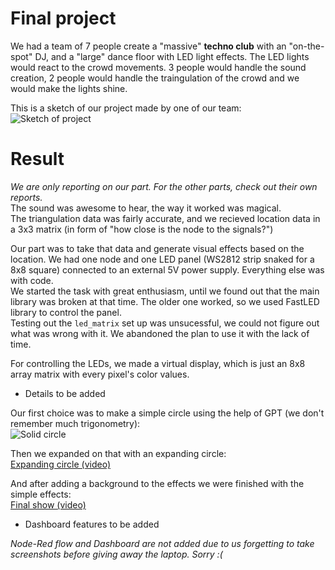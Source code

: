 # Final project

We had a team of 7 people create a "massive" **techno club** with an "on-the-spot" DJ, and a "large" dance floor with LED light effects. The LED lights would react to the crowd movements.
3 people would handle the sound creation, 2 people would handle the traingulation of the crowd and we would make the lights shine.


This is a sketch of our project made by one of our team:  
![Sketch of project](https://media.discordapp.net/attachments/1234801171366154283/1243994609877516449/iot.png?ex=666b3ac3&is=6669e943&hm=200251fe2d09db8a2512fba1a7c023cb7e686795cb4bb3e3cf973ba20535377e&=&format=webp&quality=lossless&width=693&height=482)


# Result

*We are only reporting on our part. For the other parts, check out their own reports.*  
The sound was awesome to hear, the way it worked was magical.  
The triangulation data was fairly accurate, and we recieved location data in a 3x3 matrix (in form of "how close is the node to the signals?")

Our part was to take that data and generate visual effects based on the location. We had one node and one LED panel (WS2812 strip snaked for a 8x8 square) connected to an external 5V power supply. Everything else was with code.  
We started the task with great enthusiasm, until we found out that the main library was broken at that time. The older one worked, so we used FastLED library to control the panel.  
Testing out the `led_matrix` set up was unsucessful, we could not figure out what was wrong with it. We abandoned the plan to use it with the lack of time.

For controlling the LEDs, we made a virtual display, which is just an 8x8 array matrix with every pixel's color values.
* Details to be added



Our first choice was to make a simple circle using the help of GPT (we don't remember much trigonometry):  
![Solid circle](https://media.discordapp.net/attachments/701128655547531286/1244736604501835806/rn_image_picker_lib_temp_a5c0c544-175a-4764-b41a-9fe11e4f881b.jpg?ex=666b4acc&is=6669f94c&hm=8c524e7440029e2ea9b4bdac900e68a4a9b477afdbb83d85911b65490ff4deb4&=&format=webp&width=361&height=481)

Then we expanded on that with an expanding circle:  
[Expanding circle (video)](https://imgur.com/a/eUkg2gA)

And after adding a background to the effects we were finished with the simple effects:  
[Final show (video)](https://imgur.com/a/o71ESPK)

* Dashboard features to be added


*Node-Red flow and Dashboard are not added due to us forgetting to take screenshots before giving away the laptop. Sorry :(*
